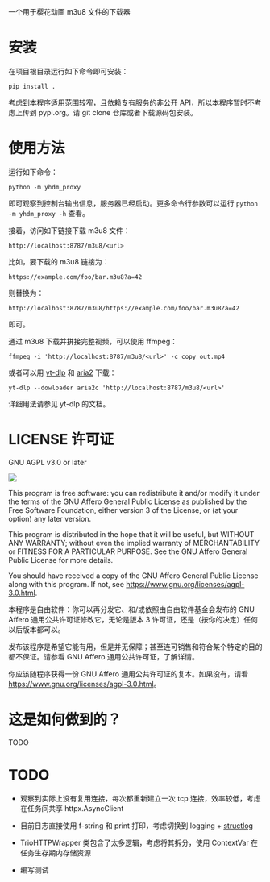 一个用于樱花动画 m3u8 文件的下载器


# 安装

在项目根目录运行如下命令即可安装：

```shell
pip install .
```

考虑到本程序适用范围较窄，且依赖专有服务的非公开 API，所以本程序暂时不考虑上传到 pypi.org。请 git clone 仓库或者下载源码包安装。


# 使用方法

运行如下命令：

```shell
python -m yhdm_proxy
```

即可观察到控制台输出信息，服务器已经启动。更多命令行参数可以运行 `python -m yhdm_proxy -h` 查看。

接着，访问如下链接下载 m3u8 文件：

```
http://localhost:8787/m3u8/<url>
```

比如，要下载的 m3u8 链接为：

```
https://example.com/foo/bar.m3u8?a=42
```

则替换为：

```
http://localhost:8787/m3u8/https://example.com/foo/bar.m3u8?a=42
```

即可。

通过 m3u8 下载并拼接完整视频，可以使用 ffmpeg：

```shell
ffmpeg -i 'http://localhost:8787/m3u8/<url>' -c copy out.mp4
```

或者可以用 [yt-dlp](https://github.com/yt-dlp/yt-dlp) 和 [aria2](https://aria2.github.io/) 下载：

```shell
yt-dlp --dowloader aria2c 'http://localhost:8787/m3u8/<url>'
```

详细用法请参见 yt-dlp 的文档。


# LICENSE 许可证

GNU AGPL v3.0 or later

![](https://www.gnu.org/graphics/agplv3-with-text-162x68.png)

This program is free software: you can redistribute it and/or modify it under the terms of the GNU Affero General Public License as published by the Free Software Foundation, either version 3 of the License, or (at your option) any later version.

This program is distributed in the hope that it will be useful, but WITHOUT ANY WARRANTY; without even the implied warranty of MERCHANTABILITY or FITNESS FOR A PARTICULAR PURPOSE. See the GNU Affero General Public License for more details.

You should have received a copy of the GNU Affero General Public License along with this program. If not, see <https://www.gnu.org/licenses/agpl-3.0.html>.

本程序是自由软件：你可以再分发它、和/或依照由自由软件基金会发布的 GNU Affero 通用公共许可证修改它，无论是版本 3 许可证，还是（按你的决定）任何以后版本都可以。

发布该程序是希望它能有用，但是并无保障；甚至连可销售和符合某个特定的目的都不保证。请参看 GNU Affero 通用公共许可证，了解详情。

你应该随程序获得一份 GNU Affero 通用公共许可证的复本。如果没有，请看 <https://www.gnu.org/licenses/agpl-3.0.html>。


# 这是如何做到的？

TODO


# TODO

* 观察到实际上没有复用连接，每次都重新建立一次 tcp 连接，效率较低，考虑在任务间共享 httpx.AsyncClient

* 目前日志直接使用 f-string 和 print 打印，考虑切换到 logging + [structlog](https://www.structlog.org/)

* TrioHTTPWrapper 类包含了太多逻辑，考虑将其拆分，使用 ContextVar 在任务生存期内存储资源

* 编写测试